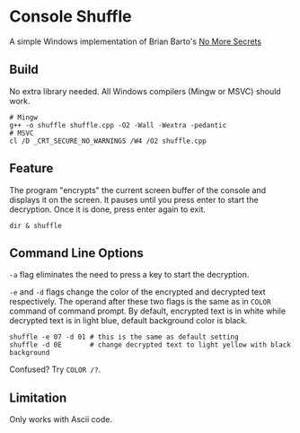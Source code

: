 # Console Shuffle
A simple Windows implementation of Brian Barto's [No More Secrets](https://github.com/bartobri/no-more-secrets)

## Build
No extra library needed. All Windows compilers (Mingw or MSVC) should work.
```
# Mingw
g++ -o shuffle shuffle.cpp -O2 -Wall -Wextra -pedantic
# MSVC
cl /D _CRT_SECURE_NO_WARNINGS /W4 /O2 shuffle.cpp
```

## Feature
The program "encrypts" the current screen buffer of the console and displays it on the screen. It pauses until you press enter to start the decryption. Once it is done, press enter again to exit.
```
dir & shuffle
```

## Command Line Options
`-a` flag eliminates the need to press a key to start the decryption. 

`-e` and `-d` flags change the color of the encrypted and decrypted text respectively. The operand after these two flags is the same as in `COLOR` command of command prompt. By default, encrypted text is in white while decrypted text is in light blue, default background color is black.
```
shuffle -e 07 -d 01 # this is the same as default setting
shuffle -d 0E       # change decrypted text to light yellow with black background
```
Confused? Try `COLOR /?`.

## Limitation
Only works with Ascii code.
